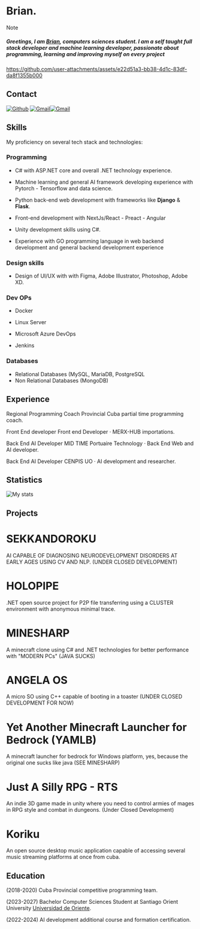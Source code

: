 # Brian.

>[!NOTE]
>##### Greetings, I am [Brian](https://github.com/VerianCS/), computers sciences student. I am a self taught full stack developer and machine learning developer, passionate about programming, learning and improving myself on every project



https://github.com/user-attachments/assets/e22d51a3-bb38-4d1c-83df-da8f1355b000



## Contact

[<img alt="Github" src="https://img.shields.io/badge/GitHub-%2312100E.svg?&style=for-the-badge&logo=Github&logoColor=white" />](https://github.com/VerianCS) [<img alt="Gmail" src="https://img.shields.io/badge/Gmail-D14836?style=for-the-badge&logo=gmail&logoColor=white" />](mailto:zafkiel023@gmail.com)[<img alt="Gmail" src="https://img.shields.io/badge/Telegram-%231DA1F2.svg?style=for-the-badge&logo=telegram&logoColor=white" />](https://t.me/Nvaeil)

## Skills

My proficiency on several tech stack and technologies:

### Programming

- C# with ASP.NET core and overall .NET technology experience. 

- Machine learning and general AI framework developing experience with Pytorch - Tensorflow and data science. 

- Python back-end web development with frameworks like **Django** & **Flask**. 

- Front-end development with NextJs/React - Preact - Angular 

- Unity development skills using C#. 

- Experience with GO programming language in web backend development and general backend development experience 

### Design skills

- Design of UI/UX with with Figma, Adobe Illustrator, Photoshop, Adobe XD.
### Dev OPs

- Docker

- Linux Server 
- Microsoft Azure DevOps

- Jenkins


### Databases

- Relational Databases (MySQL, MariaDB, PostgreSQL 
- Non Relational Databases (MongoDB) 

## Experience

Regional Programming Coach
Provincial Cuba partial time programming coach.

Front End developer
Front end Developer · MERX-HUB importations.

Back End AI Developer MID TIME
Portuaire Technology · Back End Web and AI developer. 

Back End AI Developer
CENPIS UO · AI development and researcher.

## Statistics

![My stats](https://github-readme-stats.vercel.app/api?username=veriancs&show_icons=true&theme=transparent&rank_icon=github)

## Projects

# SEKKANDOROKU

AI CAPABLE OF DIAGNOSING NEURODEVELOPMENT DISORDERS AT EARLY AGES USING CV AND NLP. (UNDER CLOSED DEVELOPMENT)

# HOLOPIPE

.NET open source project for P2P file transferring using a CLUSTER environment with anonymous minimal trace.

# MINESHARP

A minecraft clone using C# and .NET technologies for better performance with "MODERN PCs" (JAVA SUCKS)

# ANGELA OS

A micro SO using C++ capable of booting in a toaster (UNDER CLOSED DEVELOPMENT FOR NOW)

# Yet Another Minecraft Launcher for Bedrock (YAMLB)

A minecraft launcher for bedrock for Windows platform, yes, because the original one sucks like java (SEE MINESHARP)

# Just A Silly RPG - RTS

An indie 3D game made in unity where you need to control armies of mages in RPG style and combat in dungeons. (Under Closed Development)

# Koriku
An open source desktop music application capable of accessing several music streaming platforms at once from cuba.

## Education
(2018-2020) Cuba Provincial competitive programming team. 

(2023-2027) Bachelor Computer Sciences Student at Santiago Orient University [Universidad de Oriente]((https://uo.edu.cu/)).

(2022-2024) AI development additional course and formation certification.




